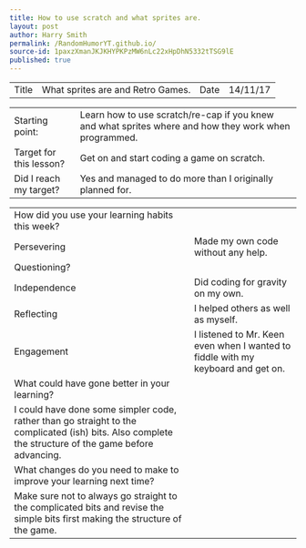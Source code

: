 ```yaml
---
title: How to use scratch and what sprites are.
layout: post
author: Harry Smith
permalink: /RandomHumorYT.github.io/
source-id: 1paxzXmanJKJKHYPKPzMW6nLc22xHpDhN5332tTSG9lE
published: true
---
```

<table>
  <tr>
    <td>Title</td>
    <td>What sprites are and Retro Games.</td>
    <td>Date</td>
    <td>14/11/17</td>
  </tr>
</table>


<table>
  <tr>
    <td>Starting point:</td>
    <td>Learn how to use scratch/re-cap if you knew and what sprites where and how they work when programmed.</td>
  </tr>
  <tr>
    <td>Target for this lesson?</td>
    <td>Get on and start coding a game on scratch.</td>
  </tr>
  <tr>
    <td>Did I reach my target? </td>
    <td>Yes and managed to do more than I originally planned for.</td>
  </tr>
</table>


<table>
  <tr>
    <td>How did you use your learning habits this week?</td>
    <td></td>
  </tr>
  <tr>
    <td>Persevering</td>
    <td>Made my own code without any help.</td>
  </tr>
  <tr>
    <td>Questioning?</td>
    <td></td>
  </tr>
  <tr>
    <td>Independence</td>
    <td>Did coding for gravity on my own.</td>
  </tr>
  <tr>
    <td>Reflecting</td>
    <td>I helped others as well as myself.</td>
  </tr>
  <tr>
    <td>Engagement</td>
    <td>I listened to Mr. Keen even when I wanted to fiddle with my keyboard and get on.</td>
  </tr>
  <tr>
    <td>What could have gone better in your learning?</td>
    <td></td>
  </tr>
  <tr>
    <td>I could have done some simpler code, rather than go straight to the complicated (ish) bits. Also complete the structure of the game before advancing.</td>
    <td></td>
  </tr>
  <tr>
    <td>What changes do you need to make to improve your learning next time?</td>
    <td></td>
  </tr>
  <tr>
    <td>Make sure not to always go straight to the complicated bits and revise the simple bits first making the structure of the game.</td>
    <td></td>
  </tr>
</table>


